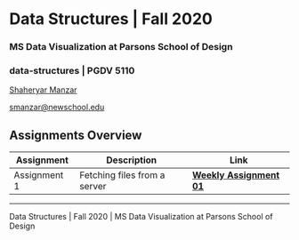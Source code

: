 # Data Structures | Fall 2020 
###  MS Data Visualization at Parsons School of Design

### data-structures | PGDV 5110

[Shaheryar Manzar](https://github.com/shmanzar)

[smanzar@newschool.edu](mailto:smanzar@newshcool.edu)


## Assignments Overview

Assignment | Description | Link 
--- | --- | ---
Assignment 1 | Fetching files from a server | **[Weekly Assignment 01](https://github.com/shmanzar/data-structures/tree/master/weekly-assignment-01)**




---

Data Structures | Fall 2020 | MS Data Visualization at Parsons School of Design


